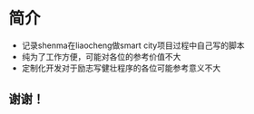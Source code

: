 # 简介
- 记录shenma在liaocheng做smart city项目过程中自己写的脚本
- 纯为了工作方便，可能对各位的参考价值不大
- 定制化开发对于励志写健壮程序的各位可能参考意义不大



## 谢谢！
